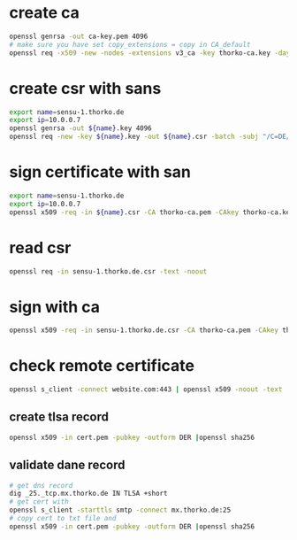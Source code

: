 # create ca
```bash
openssl genrsa -out ca-key.pem 4096
# make sure you have set copy_extensions = copy in CA_default
openssl req -x509 -new -nodes -extensions v3_ca -key thorko-ca.key -days 3650 -out thorko-ca.pem -sha512
```

# create csr with sans
```bash
export name=sensu-1.thorko.de
export ip=10.0.0.7
openssl genrsa -out ${name}.key 4096
openssl req -new -key ${name}.key -out ${name}.csr -batch -subj "/C=DE/ST=Hessen/L=Frankfurt/O=thorko.de/OU=web/CN=${name}" -reqexts SAN -config <(cat /etc/ssl/openssl.cnf <(printf "[SAN]\nsubjectAltName=DNS:${name},IP:${ip}"))
```

# sign certificate with san
```bash
export name=sensu-1.thorko.de
export ip=10.0.0.7
openssl x509 -req -in ${name}.csr -CA thorko-ca.pem -CAkey thorko-ca.key -CAcreateserial -out ${name}.pem -days 3650 -extfile <(cat /etc/ssl/openssl.cnf <(printf "[SAN]\nsubjectAltName=DNS:${name},IP:${ip}")) -extensions SAN
```


# read csr
```bash
openssl req -in sensu-1.thorko.de.csr -text -noout
```

# sign with ca
```bash
openssl x509 -req -in sensu-1.thorko.de.csr -CA thorko-ca.pem -CAkey thorko-ca.key -CAcreateserial -out sensu-1.thorko.de.pem -days 3650
```

# check remote certificate

```bash
openssl s_client -connect website.com:443 | openssl x509 -noout -text 
```

## create tlsa record

```bash
openssl x509 -in cert.pem -pubkey -outform DER |openssl sha256
```

## validate dane record

```bash
# get dns record
dig _25._tcp.mx.thorko.de IN TLSA +short
# get cert with
openssl s_client -starttls smtp -connect mx.thorko.de:25
# copy cert to txt file and 
openssl x509 -in cert.pem -pubkey -outform DER |openssl sha256
```

